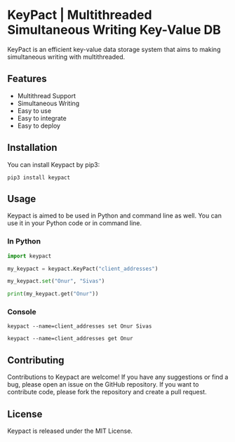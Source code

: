 # KeyPact | Multithreaded Simultaneous Writing Key-Value DB
KeyPact is an efficient key-value data storage system that aims to making simultaneous writing with multithreaded. 

## Features
- Multithread Support
- Simultaneous Writing
- Easy to use
- Easy to integrate
- Easy to deploy


## Installation
You can install Keypact by pip3:

```console
pip3 install keypact
```

## Usage
Keypact is aimed to be used in Python and command line as well. You can use it in your Python code or in command line.


### In Python

```python
import keypact

my_keypact = keypact.KeyPact("client_addresses")

my_keypact.set("Onur", "Sivas")

print(my_keypact.get("Onur"))
```

### Console

```console	
keypact --name=client_addresses set Onur Sivas
```
```console
keypact --name=client_addresses get Onur
```


## Contributing
Contributions to Keypact are welcome! If you have any suggestions or find a bug, please open an issue on the GitHub repository. If you want to contribute code, please fork the repository and create a pull request.

## License
Keypact is released under the MIT License.
